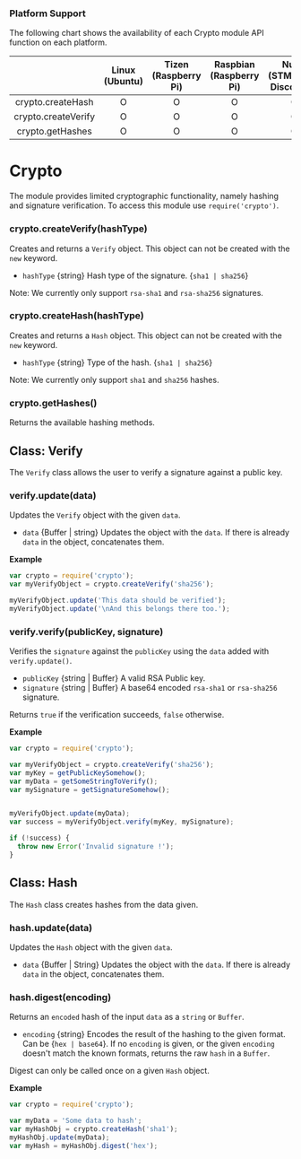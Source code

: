 ### Platform Support

The following chart shows the availability of each Crypto module API function on each platform.

|  | Linux<br/>(Ubuntu) | Tizen<br/>(Raspberry Pi) | Raspbian<br/>(Raspberry Pi) | Nuttx<br/>(STM32F4-Discovery) | TizenRT<br/>(Artik053) |
| :---: | :---: | :---: | :---: | :---: | :---: |
| crypto.createHash  | O | O | O | O | O |
| crypto.createVerify  | O | O | O | O | O |
| crypto.getHashes  | O | O | O | O | O |

# Crypto

The module provides limited cryptographic functionality, namely hashing and signature verification.
To access this module use `require('crypto')`.

### crypto.createVerify(hashType)
Creates and returns a `Verify` object. This object can not be created with the `new` keyword.
  - `hashType` {string} Hash type of the signature. {`sha1 | sha256`}

Note: We currently only support `rsa-sha1` and `rsa-sha256` signatures.

### crypto.createHash(hashType)
Creates and returns a `Hash` object. This object can not be created with the `new` keyword.
  - `hashType` {string} Type of the hash. {`sha1 | sha256`}

Note: We currently only support `sha1` and `sha256` hashes.

### crypto.getHashes()
Returns the available hashing methods.

## Class: Verify
The `Verify` class allows the user to verify a signature against a public key.

### verify.update(data)
Updates the `Verify` object with the given `data`.
  - `data` {Buffer | string} Updates the object with the `data`. If there is already `data` in the object, concatenates them.

**Example**
```js
var crypto = require('crypto');
var myVerifyObject = crypto.createVerify('sha256');

myVerifyObject.update('This data should be verified');
myVerifyObject.update('\nAnd this belongs there too.');
```

### verify.verify(publicKey, signature)
Verifies the `signature` against the `publicKey` using the `data` added with `verify.update()`.
  - `publicKey` {string | Buffer} A valid RSA Public key.
  - `signature` {string | Buffer} A base64 encoded `rsa-sha1` or `rsa-sha256` signature.

Returns `true` if the verification succeeds, `false` otherwise.

**Example**
```js
var crypto = require('crypto');

var myVerifyObject = crypto.createVerify('sha256');
var myKey = getPublicKeySomehow();
var myData = getSomeStringToVerify();
var mySignature = getSignatureSomehow();


myVerifyObject.update(myData);
var success = myVerifyObject.verify(myKey, mySignature);

if (!success) {
  throw new Error('Invalid signature !');
}
```

## Class: Hash
The `Hash` class creates hashes from the data given.

### hash.update(data)
Updates the `Hash` object with the given `data`.
  - `data` {Buffer | String} Updates the object with the `data`. If there is already `data` in the object, concatenates them.

### hash.digest(encoding)
Returns an `encoded` hash of the input `data` as a `string` or `Buffer`.
  - `encoding` {string} Encodes the result of the hashing to the given format. Can be {`hex | base64`}. If no `encoding` is given, or the given `encoding` doesn't match the known formats, returns the raw `hash` in a `Buffer`.

Digest can only be called once on a given `Hash` object.

**Example**
```js
var crypto = require('crypto');

var myData = 'Some data to hash';
var myHashObj = crypto.createHash('sha1');
myHashObj.update(myData);
var myHash = myHashObj.digest('hex');
```
